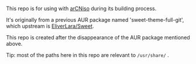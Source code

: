 This repo is for using with [arCNiso](https://github.com/clsty/arCNiso) during its building process.

It's originally from a previous AUR package named 'sweet-theme-full-git', which upstream is [EliverLara/Sweet](https://github.com/EliverLara/Sweet).

This repo is created after the disappearance of the AUR package mentioned above.

Tip: most of the paths here in this repo are relevant to `/usr/share/` .
